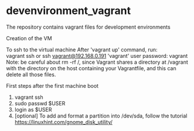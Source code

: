 # devenvironment_vagrant
The repository contains vagrant files for development environments

Creation of the VM


To ssh to the virtual machine 
After 'vagrant up' command, run:  
vagrant ssh
or
ssh vagrant@192.168.0.191
'vagrant' user password: vagrant
Note: be careful about rm -rf /, since Vagrant shares a directory at /vagrant with the directory on the host containing your Vagrantfile, and this can delete all those files.

First steps after the first machine boot
1. vagrant ssh
2. sudo passwd $USER
3. login as $USER
4. [optional] To add and format a partition into /dev/sda, follow the tutorial https://linuxhint.com/gnome_disk_utility/
